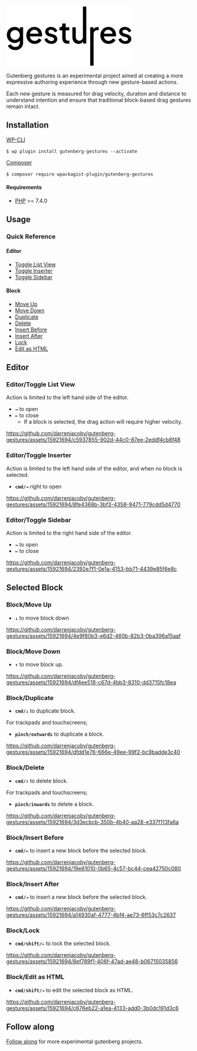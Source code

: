 <img src=".github/logo.svg?sanitize=true">

Gutenberg gestures is an experimental project aimed at creating a more expressive authoring experience through new gesture-based actions.

Each new gesture is measured for drag velocity, duration and distance to understand intention and ensure that traditional block-based drag gestures remain intact. 

## Installation

[WP-CLI](http://wp-cli.org/)

```shell
$ wp plugin install gutenberg-gestures --activate
```

[Composer](https://getcomposer.org/)

```shell
$ composer require wpackagist-plugin/gutenberg-gestures
```

#### Requirements

- [PHP](http://php.net/manual/en/install.php) >= 7.4.0

## Usage

### Quick Reference

#### Editor

- [Toggle List View](#editor-list-view)
- [Toggle Inserter](#editor-inserter)
- [Toggle Sidebar](#editor-sidebar)

#### Block

- [Move Up](#block-move-up)
- [Move Down](#block-move-down)
- [Duplicate](#block-duplicate)
- [Delete](#block-delete)
- [Insert Before](#block-insert-before)
- [Insert After](#block-insert-after)
- [Lock](#block-lock)
- [Edit as HTML](#block-edit-as-html)

## Editor

### <span id="editor-list-view">Editor/Toggle List View</span>

Action is limited to the left hand side of the editor.

- **`→`** to open
- **`←`** to close
  - If a block is selected, the drag action will require higher velocity.

https://github.com/darrenjacoby/gutenberg-gestures/assets/15921694/c5937855-902d-44c0-87ee-2eddf4cb8f48

### <span id="editor-inserter">Editor/Toggle Inserter</span>

Action is limited to the left hand side of the editor, and when no block is selected.

- **`cmd/→`** right to open

https://github.com/darrenjacoby/gutenberg-gestures/assets/15921694/8fe4368b-3bf3-4358-9471-779cdd5d4770

### <span id="editor-sidebar">Editor/Toggle Sidebar</span>

Action is limited to the right hand side of the editor.

- **`→`** to open
- **`←`** to close

https://github.com/darrenjacoby/gutenberg-gestures/assets/15921694/2392e7f1-0e1a-4153-bb71-4439e85f6e8c

## Selected Block

### <span id="block-move-up">Block/Move Up</span>

- **`↓`** to move block down

https://github.com/darrenjacoby/gutenberg-gestures/assets/15921694/4e9f80b3-e6d2-460b-82b3-0ba396a15aaf

### <span id="block-move-down">Block/Move Down</span>

- **`↑`** to move block up.

https://github.com/darrenjacoby/gutenberg-gestures/assets/15921694/df4ee518-c67d-4bb3-8310-dd3715fc18ea

### <span id="block-duplicate">Block/Duplicate</span>

- **`cmd/↓`** to duplicate block.

For trackpads and touchscreens;

- **`pinch/outwards`** to duplicate a block.

https://github.com/darrenjacoby/gutenberg-gestures/assets/15921694/dfdd1e76-666e-49ee-99f2-bc9badde3c40

### <span id="block-delete">Block/Delete</span>

- **`cmd/↑`** to delete block.

For trackpads and touchscreens;
- **`pinch/inwards`** to delete a block.

https://github.com/darrenjacoby/gutenberg-gestures/assets/15921694/3d3ecbcb-350b-4b40-aa28-e337f113fa6a

### <span id="block-insert-before">Block/Insert Before</span>

- **`cmd/←`** to insert a new block before the selected block.

https://github.com/darrenjacoby/gutenberg-gestures/assets/15921694/19e61010-0b65-4c57-bc44-cea42750c080

### <span id="block-insert-after">Block/Insert After</span>

- **`cmd/→`** to insert a new block before the selected block.

https://github.com/darrenjacoby/gutenberg-gestures/assets/15921694/a14930af-4777-4bf4-ae73-6ff53c7c2637

### <span id="block-lock">Block/Lock</span>

- **`cmd/shift/←`** to lock the selected block.

https://github.com/darrenjacoby/gutenberg-gestures/assets/15921694/8ef789f1-406f-47ad-ae48-b06715035856

### <span id="block-edit-as-html">Block/Edit as HTML</span>

- **`cmd/shift/→`** to edit the selected block as HTML.

https://github.com/darrenjacoby/gutenberg-gestures/assets/15921694/c676eb22-a1ea-4133-add0-3b0dc191d3c6

## Follow along

[Follow along](https://twitter.com/withjacoby) for more experimental gutenberg projects.
